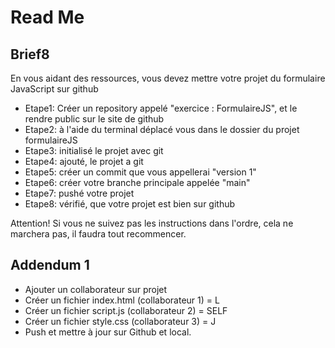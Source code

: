 # Read Me

## Brief8

En vous aidant des ressources, vous devez mettre votre projet du formulaire JavaScript sur github

* Etape1: Créer un repository appelé "exercice : FormulaireJS", et le rendre public sur le site de github
* Etape2: à l'aide du terminal déplacé vous dans le dossier du projet formulaireJS
* Etape3: initialisé le projet avec git
* Etape4: ajouté, le projet a git
* Etape5: créer un commit que vous appellerai "version 1"
* Etape6: créer votre branche principale appelée "main"
* Etape7: pushé votre projet
* Etape8: vérifié, que votre projet est bien sur github

Attention! Si vous ne suivez pas les instructions dans l'ordre, cela ne marchera pas, il faudra tout recommencer.

## Addendum 1

* Ajouter un collaborateur sur  projet
* Créer un fichier index.html (collaborateur 1) = L
* Créer un fichier script.js (collaborateur 2) = SELF
* Créer un fichier style.css (collaborateur 3) = J
* Push et mettre à jour  sur Github et local.
